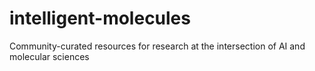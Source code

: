 # intelligent-molecules
Community-curated resources for research at the intersection of AI and molecular sciences 
